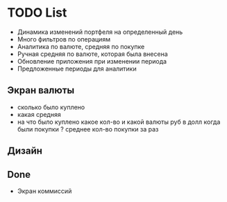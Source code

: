 #  TODO List

- Динамика изменений портфеля на определенный день
- Много фильтров по операциям
- Аналитика по валюте, средняя по покупке
- Ручная средняя по валюте, которая была внесена
- Обновление приложения при изменении периода
- Предложенные периоды для аналитики

## Экран валюты

+ сколько было куплено
+ какая средняя
+ на что было куплено
какое кол-во и какой валюты руб в долл 
когда были покупки ?
среднее кол-во покупки за раз


## Дизайн


## Done

- Экран коммиссий

